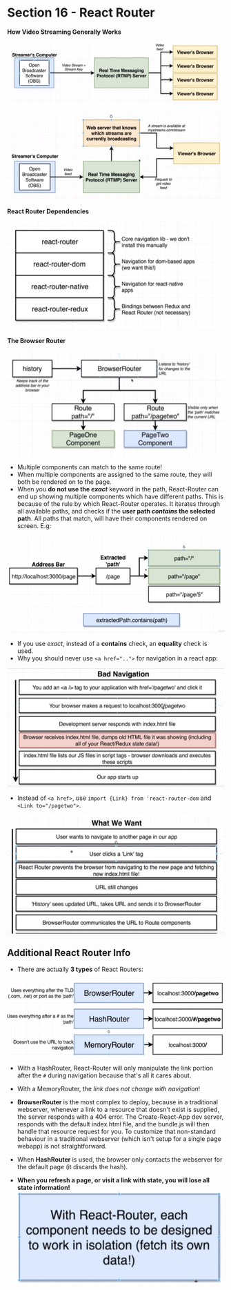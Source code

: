 # Section 16 - React Router

**How Video Streaming Generally Works**

![How video streaming works](./how-vs-works.PNG)

![How VS works2](./how-vs-works2.PNG)

**React Router Dependencies**

![React Router Dependencies](./react-router-deps.PNG)

**The Browser Router**

![browser router](./browser-router.PNG)

* Multiple components can match to the same route!
* When multiple components are assigned to the same route, they will both be rendered on to the page.
* When you **do not use the *exact*** keyword in the path, React-Router can end up showing multiple components which have different paths. This is because of the rule by which React-Router operates. It iterates through all available paths, and checks if the **user path *contains* the selected path**. All paths that match, will have their components rendered on screen. E.g:

![Route Matching](./route-explained1.PNG)

* If you use *exact*, instead of a **contains** check, an **equality** check is used.
* Why you should never use `<a href="..">` for navigation in a react app:

![Bad Navigation](./bad-nav.PNG)

* Instead of `<a href>`, use `import {Link} from 'react-router-dom` and `<Link to="/pagetwo">`.

![Prefferred Navigation](./nav-we-want.PNG)

## Additional React Router Info

* There are actually **3 types** of React Routers:

![3 Routers](./3-routers.PNG)

* With a HashRouter, React-Router will only manipulate the link portion after the `#` during navigation because that's all it cares about.
* With a MemoryRouter, the *link does not change with navigation*!
* **BrowserRouter** is the most complex to deploy, because in a traditional webserver, whenever a link to a resource that doesn't exist is supplied, the server responds with a 404 error. The Create-React-App dev server, responds with the default index.html file, and the bundle.js will then handle that resource request for you. To customize that non-standard behaviour in a traditional webserver (which isn't setup for a single page webapp) is not straightforward.
* When **HashRouter** is used, the browser only contacts the webserver for the default page (it discards the hash). 


* **When you refresh a page, or visit a link with state, you will lose all state information!**
![Component Isolation](./component-isolation.PNG)